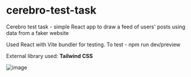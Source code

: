 # cerebro-test-task
Cerebro test task - simple React app to draw a feed of users' posts using data from a faker website

Used React with Vite bundler for testing.
To test - npm run dev/preview

External library used: **Tailwind CSS**

![image](https://github.com/user-attachments/assets/2cb561c1-f82a-488b-a768-38410a13a4a1)
